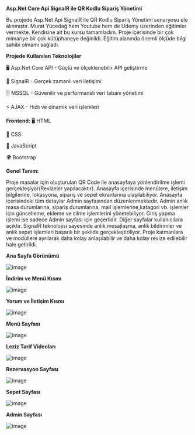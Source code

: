 
**Asp.Net Core Api SignalR ile QR Kodlu Sipariş Yönetimi**

Bu projede Asp.Net Api SignalR ile QR Kodlu Sipariş Yönetimi senaryosu ele alınmıştır. 
  Murat Yücedağ hem Youtube hem de Udemy üzerinden eğitimler vermekte. Kendisine ait bu kursu tamamladım. Proje içerisinde bir çok mimariye bir çok kütüphaneye değinildi. Eğitim alanında önemli ölçüde bilgi sahibi olmamı sağladı. 


  **Projede Kullanılan Teknolojiler**

🖥️ Asp.Net Core API - Güçlü ve ölçeklenebilir API geliştirme

🔄 SignalR - Gerçek zamanlı veri iletişimi

🗄️ MSSQL - Güvenilir ve performanslı veri tabanı yönetimi

⚡ AJAX - Hızlı ve dinamik veri işlemleri



**Frontend:**
🖥️ HTML

🎨 CSS

📜 JavaScript

🌍 Bootstrap

**Genel Tanım:**

Proje masalar için oluşturulan QR Code ile anasayfaya yönlendirilme işlemi gerçekleşiyor(Revizeler yapılacaktır).
Anasayfa içerisinde menülere, iletişim bilgilerine, lokasyona, sipariş ve sepet ekranlarına ulaşılabiliyor.
Anasayfa içerisindeki tüm detaylar Admin sayfasından düzenlenmektedir. Admin anlık masa durumlarına, sipariş durumlarına, mail işlemlerine,katagori vb. işlemler için güncelleme, ekleme ve silme işlemlerini yönetebiliyor. 
Giriş yapma işlemi ise sadece Admin sayfası için geçerlidir. Diğer sayfalar kullanıcılara açıktır.
SignalR teknolojisi sayesinde anlık mesajlaşma, anlık bildirimler ve anlık sepet işlemleri başarılı bir şekilde gerçekleştiriliyor.
Proje katmanlara ve modüllere ayrılarak daha kolay anlaşılabilir ve daha kolay revize edilebilir hale getirildi.



**Ana Sayfa Görünümü**

![image](https://github.com/user-attachments/assets/651dc658-159d-48e5-af3d-816c1b4799f9)

**İndirim ve Menü Kısmı**

![image](https://github.com/user-attachments/assets/76f83e85-b5f8-45e1-92a0-99d107a955fb)


**Yorum ve İletişim Kısmı**

![image](https://github.com/user-attachments/assets/41b14cd3-9bda-45e6-8242-2ad7e5509862)

**Menü Sayfası**

![image](https://github.com/user-attachments/assets/2cedf352-101c-4c0c-9cb1-0c4d36ebaa9e)

**Leziz Tarif Videoları**

![image](https://github.com/user-attachments/assets/d7b7631f-358b-4c2f-be5c-6215f2c713bf)

**Rezervasyon Sayfası**

![image](https://github.com/user-attachments/assets/33faebe5-bb81-4b0e-a64e-d0a150edaf23)

**Sepet Sayfası**

![image](https://github.com/user-attachments/assets/9579e16e-83f3-4b9d-8044-39f1c0eb35dc)

**Admin Sayfası**

![image](https://github.com/user-attachments/assets/8028a784-c2b5-4120-a2d4-566fcee5f0ae)






